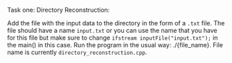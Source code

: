 Task one: Directory Reconstruction:

Add the file with the input data to the directory in the form of a `.txt` file. The file should have a name `input.txt` or you can use the name that you have for this file but make sure to change `ifstream inputFile("input.txt");` in the main() in this case.
Run the program in the usual way: ./{file_name}. File name is currently `directory_reconstruction.cpp`.